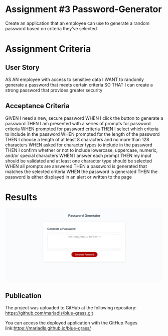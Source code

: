 # Assignment #3 Password-Generator

Create an application that an employee can use to generate a random password based on criteria they’ve selected

# Assignment Criteria 
## User Story 
AS AN employee with access to sensitive data
I WANT to randomly generate a password that meets certain criteria
SO THAT I can create a strong password that provides greater security

## Acceptance Criteria
GIVEN I need a new, secure password
WHEN I click the button to generate a password
THEN I am presented with a series of prompts for password criteria
WHEN prompted for password criteria
THEN I select which criteria to include in the password
WHEN prompted for the length of the password
THEN I choose a length of at least 8 characters and no more than 128 characters
WHEN asked for character types to include in the password
THEN I confirm whether or not to include lowercase, uppercase, numeric, and/or special characters
WHEN I answer each prompt
THEN my input should be validated and at least one character type should be selected
WHEN all prompts are answered
THEN a password is generated that matches the selected criteria
WHEN the password is generated
THEN the password is either displayed in an alert or written to the page

# Results 
![Final Page Screenshot](https://github.com/mariadls/blue-grass/blob/main/Final_Page_Screenshot.png?raw=true)


## Publication 
The project was uploaded to GitHub at the following repository: https://github.com/mariadls/blue-grass.git

You can access the deployed application with the GitHup Pages link:https://mariadls.github.io/blue-grass/


